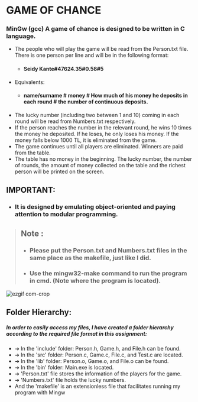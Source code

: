 # GAME OF CHANCE

### MinGw (gcc) A game of chance is designed to be written in C language.
- The people who will play the game will be read from the Person.txt file. There is one person per line and will be in the following format: 
   -  #### Seidy Kante#47624.35#0.58#5
- Equivalents:  
   - #### name/surname # money # How much of his money he deposits in each round # the number of continuous deposits.
- The lucky number (including two between 1 and 10) coming in each round will be read from Numbers.txt respectively.
- If the person reaches the number in the relevant round, he wins 10 times the money he deposited. If he loses, he only loses his money. If the money falls below 1000 TL, it is eliminated from the game. 
- The game continues until all players are eliminated. Winners are paid from the table.
- The table has no money in the beginning. The lucky number, the number of rounds, the amount of money collected on the table and the richest person will be printed on the screen.
## IMPORTANT: 
- ### It is designed by emulating object-oriented and paying attention to modular programming.
 
> ## Note :
> - ### Please put the Person.txt and Numbers.txt files in the same place as the makefile, just like I did.
> - ### Use the mingw32-make command to run the program in cmd. (Note where the program is located).

![ezgif com-crop](https://github.com/SEIDY-KANTE/GameOfChance/assets/82980518/74b0ab5a-b75b-4797-ae51-1c2b42fdf303)


## Folder Hierarchy:
##### In order to easily access my files, I have created a folder hierarchy according to the required file format in this assignment:
- ➔ In the 'include' folder: Person.h, Game.h, and File.h can be found.
- ➔ In the 'src' folder: Person.c, Game.c, File.c, and Test.c are located.
- ➔ In the 'lib' folder: Person.o, Game.o, and File.o can be found.
- ➔ In the 'bin' folder: Main.exe is located.
- ➔ 'Person.txt' file stores the information of the players for the game.
- ➔ 'Numbers.txt' file holds the lucky numbers.
- And the 'makefile' is an extensionless file that facilitates running my program with Mingw

